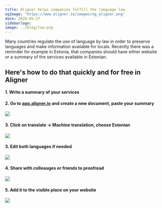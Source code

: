 ```yaml
---
title: Aligner helps companies fulfill the language law.
ogImage: "https://www.aligner.io/images/og_aligner.png" 
date: 2020-05-27
sidebarlogo: 
image: ../blog/law.png
---
```


Many countries regulate the use of language by law in order to preserve languages and make information available for locals. Recently there was a reminder for example in Estonia, that companies should have either website or a summary of the services available in Estonian.

## Here's how to do that quickly and for free in Aligner

#### 1. Write a summary of your services



#### 2. Go to [app.aligner.io](https://app.aligner.io) and create a new document, paste your summary

![](../editor-english-summary.png)


#### 3. Click on translate -> Machine translation, choose Estonian


![](../editor-aligner-estonian.png)


#### 3. Edit both languages if needed

![](../aligner-editor-dual.png)


#### 4. Share with colleauges or friends to proofread
![](../share-editor.png)

#### 5. Add it to the visible place on your website

![](../estonian-aligner.png)